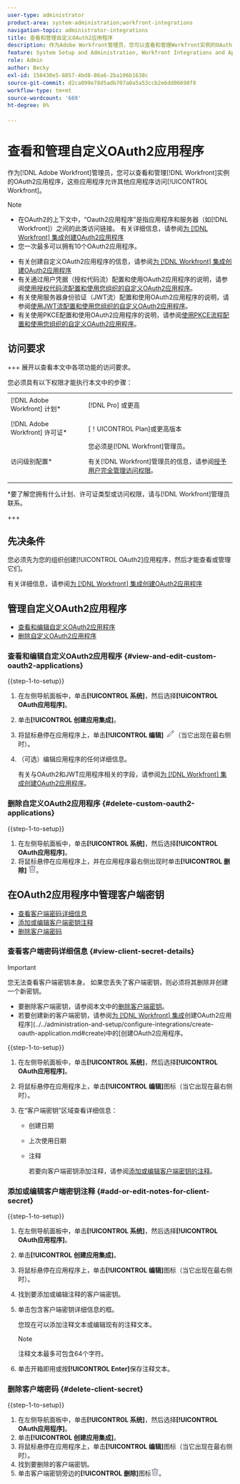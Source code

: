 ```yaml
---
user-type: administrator
product-area: system-administration;workfront-integrations
navigation-topic: administrator-integrations
title: 查看和管理自定义OAuth2应用程序
description: 作为Adobe Workfront管理员，您可以查看和管理Workfront实例的OAuth2应用程序，这些应用程序允许其他应用程序访问Workfront。
feature: System Setup and Administration, Workfront Integrations and Apps
role: Admin
author: Becky
exl-id: 158430e5-8857-4bd8-86a6-2ba106b1638c
source-git-commit: d2ca099e78d5adb707a0a5a53ccb2e6dd06698f8
workflow-type: tm+mt
source-wordcount: '669'
ht-degree: 0%

---
```


# 查看和管理自定义OAuth2应用程序

作为[!DNL Adobe Workfront]管理员，您可以查看和管理[!DNL Workfront]实例的OAuth2应用程序，这些应用程序允许其他应用程序访问[!UICONTROL Workfront]。

>[!NOTE]
>
>* 在OAuth2的上下文中，“Oauth2应用程序”是指应用程序和服务器（如[!DNL Workfront]）之间的此类访问链接。 有关详细信息，请参阅[为 [!DNL Workfront] 集成创建OAuth2应用程序](../../administration-and-setup/configure-integrations/create-oauth-application.md)
>* 您一次最多可以拥有10个OAuth2应用程序。

* 有关创建自定义OAuth2应用程序的信息，请参阅[为 [!DNL Workfront] 集成创建OAuth2应用程序](../../administration-and-setup/configure-integrations/create-oauth-application.md)
* 有关通过用户凭据（授权代码流）配置和使用OAuth2应用程序的说明，请参阅[使用授权代码流配置和使用您组织的自定义OAuth2应用程序](../../wf-api/api/oauth-app-code-token-flow.md)。
* 有关使用服务器身份验证（JWT流）配置和使用OAuth2应用程序的说明，请参阅[使用JWT流配置和使用您组织的自定义OAuth2应用程序](../../wf-api/api/oauth-app-jwt-flow.md)。
* 有关使用PKCE配置和使用OAuth2应用程序的说明，请参阅[使用PKCE流程配置和使用您组织的自定义OAuth2应用程序](../../wf-api/api/oauth-app-pkce-flow.md)。

## 访问要求

+++ 展开以查看本文中各项功能的访问要求。

您必须具有以下权限才能执行本文中的步骤：

<table style="table-layout:auto"> 
 <col> 
 <col> 
 <tbody> 
  <tr> 
   <td role="rowheader">[!DNL Adobe Workfront] 计划*</td> 
   <td> <p>[!DNL Pro] 或更高</p> </td> 
  </tr> 
  <tr> 
   <td role="rowheader">[!DNL Adobe Workfront] 许可证*</td> 
   <td> <p>[！UICONTROL Plan]或更高版本</p> </td> 
  </tr> 
  <tr> 
   <td role="rowheader">访问级别配置*</td> 
   <td> 您必须是[!DNL Workfront]管理员。 </p>
    <p>有关[!DNL Workfront]管理员的信息，请参阅<a href="../../administration-and-setup/add-users/configure-and-grant-access/grant-a-user-full-administrative-access.md" class="MCXref xref">授予用户完全管理访问权限</a>。</p>
     </td> 
  </tr> 
 </tbody> 
</table>

&#42;要了解您拥有什么计划、许可证类型或访问权限，请与[!DNL Workfront]管理员联系。

+++

## 先决条件

您必须先为您的组织创建[!UICONTROL OAuth2]应用程序，然后才能查看或管理它们。

有关详细信息，请参阅[为 [!DNL Workfront] 集成创建OAuth2应用程序](../../administration-and-setup/configure-integrations/create-oauth-application.md)

## 管理自定义OAuth2应用程序

* [查看和编辑自定义OAuth2应用程序](#view-and-edit-custom-oauth2-applications)
* [删除自定义OAuth2应用程序](#delete-custom-oauth2-applications)

### 查看和编辑自定义OAuth2应用程序 {#view-and-edit-custom-oauth2-applications}

{{step-1-to-setup}}

1. 在左侧导航面板中，单击&#x200B;**[!UICONTROL 系统]**，然后选择&#x200B;**[!UICONTROL OAuth应用程序]**。
1. 单击&#x200B;**[!UICONTROL 创建应用集成]**。
1. 将鼠标悬停在应用程序上，单击&#x200B;**[!UICONTROL 编辑]** ![编辑图标](assets/edit-icon.png)（当它出现在最右侧时）。
1. （可选）编辑应用程序的任何详细信息。

   有关与OAuth2和JWT应用程序相关的字段，请参阅[为 [!DNL Workfront] 集成创建OAuth2应用程序](../../administration-and-setup/configure-integrations/create-oauth-application.md)。

### 删除自定义OAuth2应用程序 {#delete-custom-oauth2-applications}

{{step-1-to-setup}}

1. 在左侧导航面板中，单击&#x200B;**[!UICONTROL 系统]**，然后选择&#x200B;**[!UICONTROL OAuth应用程序]**。
1. 将鼠标悬停在应用程序上，并在应用程序最右侧出现时单击&#x200B;**[!UICONTROL 删除]** ![删除](assets/delete.png)。

## 在OAuth2应用程序中管理客户端密钥

* [查看客户端密码详细信息](#view-client-secret-details)
* [添加或编辑客户端密钥注释](#add-or-edit-notes-for-client-secret)
* [删除客户端密码](#delete-client-secret)

### 查看客户端密码详细信息 {#view-client-secret-details}

>[!IMPORTANT]
>
>您无法查看客户端密钥本身。 如果您丢失了客户端密钥，则必须将其删除并创建一个新密钥。
>
>* 要删除客户端密钥，请参阅本文中的[删除客户端密钥](#delete-client-secret)。
>* 若要创建新的客户端密钥，请参阅[为 [!DNL Workfront] 集成](../../administration-and-setup/configure-integrations/create-oauth-application.md)创建OAuth2应用程序](../../administration-and-setup/configure-integrations/create-oauth-application.md#create)中的[创建OAuth2应用程序。
>

{{step-1-to-setup}}

1. 在左侧导航面板中，单击&#x200B;**[!UICONTROL 系统]**，然后选择&#x200B;**[!UICONTROL OAuth应用程序]**。
1. 将鼠标悬停在应用程序上，单击&#x200B;**[!UICONTROL 编辑]**&#x200B;图标（当它出现在最右侧时）。
1. 在“客户端密钥”区域查看详细信息：

   * 创建日期
   * 上次使用日期
   * 注释

     若要向客户端密钥添加注释，请参阅[添加或编辑客户端密钥的注释](#add-or-edit-notes-for-client-secret)。

### 添加或编辑客户端密钥注释 {#add-or-edit-notes-for-client-secret}

{{step-1-to-setup}}

1. 在左侧导航面板中，单击&#x200B;**[!UICONTROL 系统]**，然后选择&#x200B;**[!UICONTROL OAuth应用程序]**。
1. 单击&#x200B;**[!UICONTROL 创建应用集成]**。
1. 将鼠标悬停在应用程序上，单击&#x200B;**[!UICONTROL 编辑]**&#x200B;图标（当它出现在最右侧时）。
1. 找到要添加或编辑注释的客户端密钥。
1. 单击包含客户端密钥详细信息的框。

   您现在可以添加注释文本或编辑现有的注释文本。

   >[!NOTE]
   >
   >注释文本最多可包含64个字符。

1. 单击开箱即用或按&#x200B;**[!UICONTROL Enter]**&#x200B;保存注释文本。

### 删除客户端密码 {#delete-client-secret}

{{step-1-to-setup}}

1. 在左侧导航面板中，单击&#x200B;**[!UICONTROL 系统]**，然后选择&#x200B;**[!UICONTROL OAuth应用程序]**。
1. 单击&#x200B;**[!UICONTROL 创建应用集成]**。
1. 将鼠标悬停在应用程序上，单击&#x200B;**[!UICONTROL 编辑]**&#x200B;图标（当它出现在最右侧时）。
1. 找到要删除的客户端密钥。
1. 单击客户端密钥旁边的&#x200B;**[!UICONTROL 删除]**&#x200B;图标![删除](assets/delete.png)。
